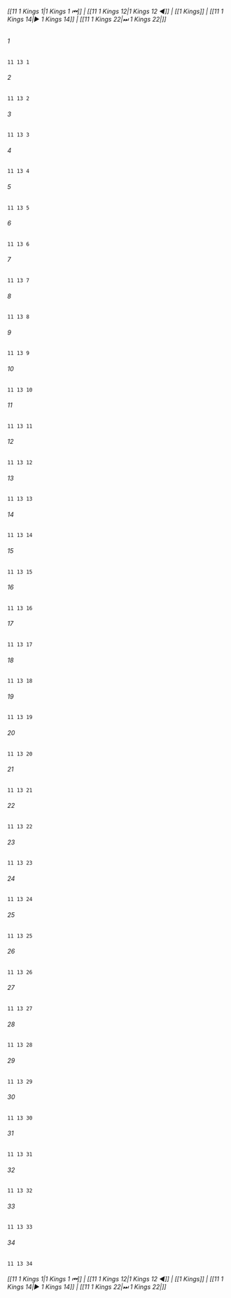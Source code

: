 
###### [[11 1 Kings 1|1 Kings 1 ⏮]] | [[11 1 Kings 12|1 Kings 12 ◀]] | [[1 Kings]] | [[11 1 Kings 14|▶ 1 Kings 14]] | [[11 1 Kings 22|⏭ 1 Kings 22|]]

###### 1
``` verse
11 13 1 
```
###### 2
``` verse
11 13 2 
```
###### 3
``` verse
11 13 3 
```
###### 4
``` verse
11 13 4 
```
###### 5
``` verse
11 13 5 
```
###### 6
``` verse
11 13 6 
```
###### 7
``` verse
11 13 7 
```
###### 8
``` verse
11 13 8 
```
###### 9
``` verse
11 13 9 
```
###### 10
``` verse
11 13 10 
```
###### 11
``` verse
11 13 11 
```
###### 12
``` verse
11 13 12 
```
###### 13
``` verse
11 13 13 
```
###### 14
``` verse
11 13 14 
```
###### 15
``` verse
11 13 15 
```
###### 16
``` verse
11 13 16 
```
###### 17
``` verse
11 13 17 
```
###### 18
``` verse
11 13 18 
```
###### 19
``` verse
11 13 19 
```
###### 20
``` verse
11 13 20 
```
###### 21
``` verse
11 13 21 
```
###### 22
``` verse
11 13 22 
```
###### 23
``` verse
11 13 23 
```
###### 24
``` verse
11 13 24 
```
###### 25
``` verse
11 13 25 
```
###### 26
``` verse
11 13 26 
```
###### 27
``` verse
11 13 27 
```
###### 28
``` verse
11 13 28 
```
###### 29
``` verse
11 13 29 
```
###### 30
``` verse
11 13 30 
```
###### 31
``` verse
11 13 31 
```
###### 32
``` verse
11 13 32 
```
###### 33
``` verse
11 13 33 
```
###### 34
``` verse
11 13 34 
```

###### [[11 1 Kings 1|1 Kings 1 ⏮]] | [[11 1 Kings 12|1 Kings 12 ◀]] | [[1 Kings]] | [[11 1 Kings 14|▶ 1 Kings 14]] | [[11 1 Kings 22|⏭ 1 Kings 22|]]

